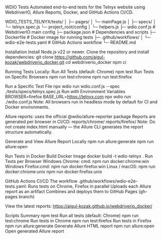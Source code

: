 WDIO Tests
Automated end-to-end tests for the Telnyx website using WebdriverIO, Allure Reports, Docker, and GitHub Actions CI/CD.

WDIO_TESTS_TELNYX/tests/
│ ├─ pages/
│ └─ mainPage.js
│ ├─ specs/
│ └─ telnyx.spec.js
└─ project_root/config
│ └─ helpers.js
├─ wdio.conf.js # WebdriverIO main config
├─ package.json # Dependencies and scripts
├─ Dockerfile # Docker image for running tests
├─ .github/workflows/
│ └─ wdio-e2e-tests.yaml # GitHub Actions workflow
└─ README.md

Installation
Install Node.js v22 or newer.
Clone the repository and install dependencies:
git clone https://github.com/aigul-kozak/webdriverio_docker.git
cd webdriverio_docker
npm ci

Running Tests Locally:
Run All Tests (default: Chrome)
npm test
Run Tests on Specific Browsers
npm run test:chrome
npm run test:firefox

Run a Specific Test File
npx wdio run wdio.conf.js --spec ./tests/specs/telnyx.spec.js
Run with Environment Variables
BROWSER=firefox BASE_URL=https://telnyx.com npx wdio run ./wdio.conf.js
Note:
All browsers run in headless mode by default for CI and Docker environments.

Allure reports:
uses the official @wdio/allure-reporter package
Reports are generated per browser in CI/CD:
reports/chrome/
reports/firefox/
Note: Do not create index.html manually — the Allure CLI generates the report structure automatically.

Generate and View Allure Report Locally
npm run allure:generate
npm run allure:open

Run Tests in Docker
Build Docker Image
docker build -t wdio-telnyx .
Run Tests per Browser
Windows Chrome: cmd:
npm run docker:chrome:win
Windows Firefox:cmd:
npm run docker:firefox:win
Linux / macOS:
npm run docker:chrome:unix
npm run docker:firefox:unix

GitHub Actions CI/CD
The workflow .github/workflows/wdio-e2e-tests.yaml:
Runs tests on Chrome, Firefox in parallel
Uploads each Allure report as an artifact
Combines and deploys them to GitHub Pages (gh-pages branch)

View the latest reports:
https://aigul-kozak.github.io/webdriverio_docker/

Scripts Summary
npm test Run all tests (default: Chrome)
npm run test:chrome Run tests in Chrome
npm run test:firefox Run tests in Firefox
npm run allure:generate Generate Allure HTML report
npm run allure:open Open generated Allure report
